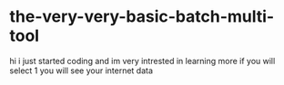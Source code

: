 # the-very-very-basic-batch-multi-tool
hi i just started coding and im very intrested in learning more
if you will select 1 you will see your internet data
